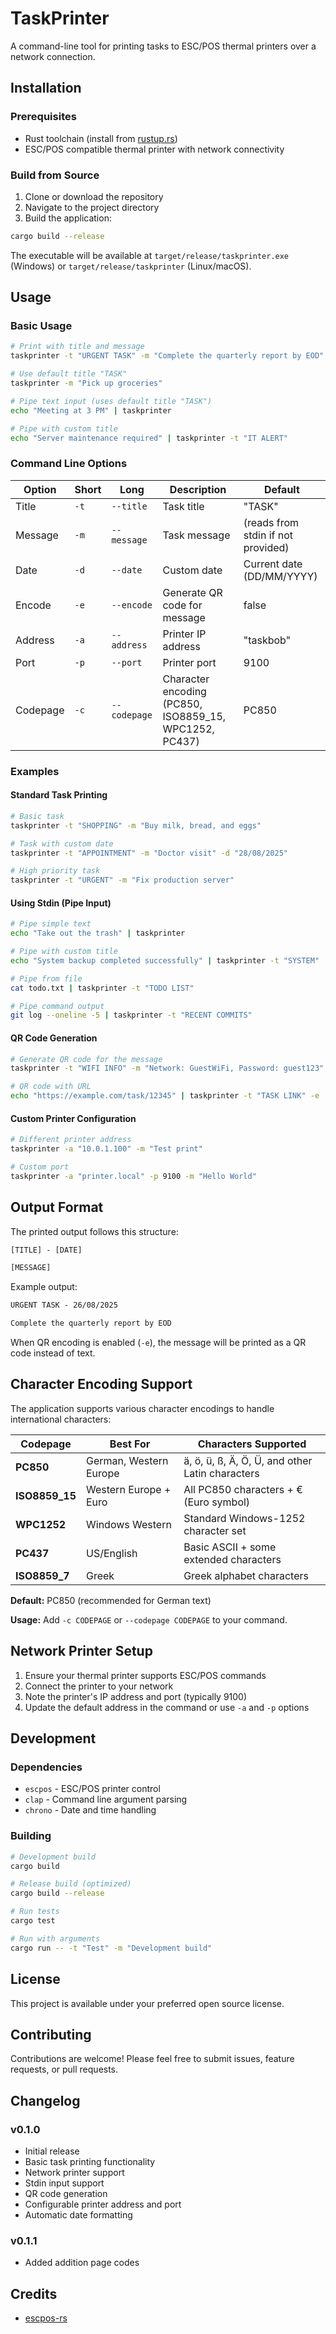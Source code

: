 # TaskPrinter

A command-line tool for printing tasks to ESC/POS thermal printers over a network connection.

## Installation

### Prerequisites

- Rust toolchain (install from [rustup.rs](https://rustup.rs/))
- ESC/POS compatible thermal printer with network connectivity

### Build from Source

1. Clone or download the repository
2. Navigate to the project directory
3. Build the application:

```bash
cargo build --release
```

The executable will be available at `target/release/taskprinter.exe` (Windows) or `target/release/taskprinter` (Linux/macOS).

## Usage

### Basic Usage

```bash
# Print with title and message
taskprinter -t "URGENT TASK" -m "Complete the quarterly report by EOD"

# Use default title "TASK"
taskprinter -m "Pick up groceries"

# Pipe text input (uses default title "TASK")
echo "Meeting at 3 PM" | taskprinter

# Pipe with custom title
echo "Server maintenance required" | taskprinter -t "IT ALERT"
```

### Command Line Options

| Option | Short | Long | Description | Default |
|--------|-------|------|-------------|---------|
| Title | `-t` | `--title` | Task title | "TASK" |
| Message | `-m` | `--message` | Task message | (reads from stdin if not provided) |
| Date | `-d` | `--date` | Custom date | Current date (DD/MM/YYYY) |
| Encode | `-e` | `--encode` | Generate QR code for message | false |
| Address | `-a` | `--address` | Printer IP address | "taskbob" |
| Port | `-p` | `--port` | Printer port | 9100 |
| Codepage | `-c` | `--codepage` | Character encoding (PC850, ISO8859_15, WPC1252, PC437) | PC850 |

### Examples

#### Standard Task Printing

```bash
# Basic task
taskprinter -t "SHOPPING" -m "Buy milk, bread, and eggs"

# Task with custom date
taskprinter -t "APPOINTMENT" -m "Doctor visit" -d "28/08/2025"

# High priority task
taskprinter -t "URGENT" -m "Fix production server"
```

#### Using Stdin (Pipe Input)

```bash
# Pipe simple text
echo "Take out the trash" | taskprinter

# Pipe with custom title
echo "System backup completed successfully" | taskprinter -t "SYSTEM"

# Pipe from file
cat todo.txt | taskprinter -t "TODO LIST"

# Pipe command output
git log --oneline -5 | taskprinter -t "RECENT COMMITS"
```

#### QR Code Generation

```bash
# Generate QR code for the message
taskprinter -t "WIFI INFO" -m "Network: GuestWiFi, Password: guest123" -e

# QR code with URL
echo "https://example.com/task/12345" | taskprinter -t "TASK LINK" -e
```

#### Custom Printer Configuration

```bash
# Different printer address
taskprinter -a "10.0.1.100" -m "Test print"

# Custom port
taskprinter -a "printer.local" -p 9100 -m "Hello World"
```

## Output Format

The printed output follows this structure:

```txt
[TITLE] - [DATE]

[MESSAGE]
```

Example output:

```txt
URGENT TASK - 26/08/2025

Complete the quarterly report by EOD
```

When QR encoding is enabled (`-e`), the message will be printed as a QR code instead of text.

## Character Encoding Support

The application supports various character encodings to handle international characters:

| Codepage | Best For | Characters Supported |
|----------|----------|---------------------|
| **PC850** | German, Western Europe | ä, ö, ü, ß, Ä, Ö, Ü, and other Latin characters |
| **ISO8859_15** | Western Europe + Euro | All PC850 characters + € (Euro symbol) |
| **WPC1252** | Windows Western | Standard Windows-1252 character set |
| **PC437** | US/English | Basic ASCII + some extended characters |
| **ISO8859_7** | Greek | Greek alphabet characters |

**Default:** PC850 (recommended for German text)

**Usage:** Add `-c CODEPAGE` or `--codepage CODEPAGE` to your command.

## Network Printer Setup

1. Ensure your thermal printer supports ESC/POS commands
2. Connect the printer to your network
3. Note the printer's IP address and port (typically 9100)
4. Update the default address in the command or use `-a` and `-p` options

## Development

### Dependencies

- `escpos` - ESC/POS printer control
- `clap` - Command line argument parsing
- `chrono` - Date and time handling

### Building

```bash
# Development build
cargo build

# Release build (optimized)
cargo build --release

# Run tests
cargo test

# Run with arguments
cargo run -- -t "Test" -m "Development build"
```

## License

This project is available under your preferred open source license.

## Contributing

Contributions are welcome! Please feel free to submit issues, feature requests, or pull requests.

## Changelog

### v0.1.0

- Initial release
- Basic task printing functionality
- Network printer support
- Stdin input support
- QR code generation
- Configurable printer address and port
- Automatic date formatting

### v0.1.1

- Added addition page codes

## Credits

- [escpos-rs](https://github.com/fabienbellanger/escpos-rs)
